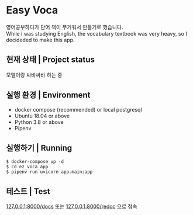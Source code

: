 # Easy Voca
영어공부하다가 단어 책이 무거워서 만들기로 했습니다.  
While I was studying English, the vocabulary textbook was very heavy, so I decideded to make this app.  
## 현재 상태 | Project status
모델이랑 싸바싸바 하는 중  
## 실행 환경 | Environment
- docker compose (recommended) or local postgresql
- Ubuntu 18.04 or above
- Python 3.8 or above
- Pipenv
## 실행하기 | Running
```
$ docker-compose up -d
$ cd ez_voca_app
$ pipenv run uvicorn app.main:app
```
## 테스트 | Test
[127.0.0.1:8000/docs](127.0.0.1:8000/docs) 또는 
[127.0.0.1:8000/redoc](127.0.0.1:8000/redoc) 으로 접속